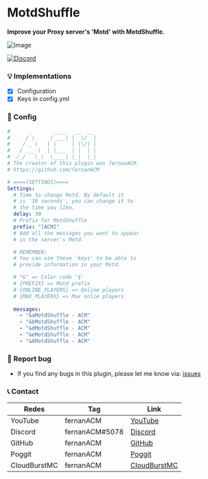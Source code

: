 # MotdShuffle

**Improve your Proxy server's 'Motd' with MotdShuffle.**

![image](https://github.com/user-attachments/assets/ee7f2f71-d37e-4059-a13d-5b153ce1962f)

<a href="https://discord.gg/YyE9XFckqb"><img src="https://img.shields.io/discord/837701868649709568?label=discord&color=7289DA&logo=discord" alt="Discord" /></a>

### 💡 Implementations
* [X] Configuration
* [x] Keys in config.yml

### 💾 Config 
```yaml
#      _       ____   __  __ 
#     / \     / ___| |  \/  |
#    / _ \   | |     | |\/| |
#   / ___ \  | |___  | |  | |
#  /_/   \_\  \____| |_|  |_|
# The creator of this plugin was fernanACM.
# https://github.com/fernanACM

# ====(SETTINGS)====
Settings:
  # Time to change Motd. By default it 
  # is '30 seconds', you can change it to 
  # the time you like.
  delay: 30
  # Prefix for MotdShuffle
  prefix: "[ACM]"
  # Add all the messages you want to appear 
  # in the server's Motd.

  # REMEMBER:
  # You can use these 'keys' to be able to 
  # provide information in your Motd.

  # "&" => Color code '§'
  # {PREFIX} => Motd prefix
  # {ONLINE_PLAYERS} => Online players
  # {MAX_PLAYERS} => Max onlie players
  
  messages:
    - "&aMotdShuffle - ACM"
    - "&bMotdShuffle - ACM"
    - "&dMotdShuffle - ACM"
    - "&eMotdShuffle - ACM"
    - "&6MotdShuffle - ACM"
```

### 📢 Report bug
* If you find any bugs in this plugin, please let me know via: [issues](https://github.com/ACM-Origins/MotdShuffle/issues)

### 📞 Contact
| Redes | Tag | Link |
|-------|-------------|------|
| YouTube | fernanACM | [YouTube](https://www.youtube.com/channel/UC-M5iTrCItYQBg5GMuX5ySw) | 
| Discord | fernanACM#5078 | [Discord](https://discord.gg/YyE9XFckqb) |
| GitHub | fernanACM | [GitHub](https://github.com/fernanACM)
| Poggit | fernanACM | [Poggit](https://poggit.pmmp.io/ci/fernanACM)
| CloudBurstMC | fernanACM | [CloudBurstMC](https://cloudburstmc.org/members/fernanacm.5782/)
